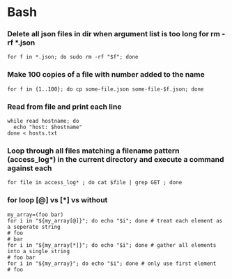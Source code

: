 # Bash

### Delete all json files in dir when argument list is too long for rm -rf *.json
```shell
for f in *.json; do sudo rm -rf "$f"; done
```

### Make 100 copies of a file with number added to the name
```shell
for f in {1..100}; do cp some-file.json some-file-$f.json; done
```

### Read from file and print each line
```shell
while read hostname; do
  echo "host: $hostname"
done < hosts.txt
```
### Loop through all files matching a filename pattern (access_log*) in the current directory and execute a command against each
```shell
for file in access_log* ; do cat $file | grep GET ; done
```

### for loop [@] vs [*] vs without
```shell
my_array=(foo bar)
for i in "${my_array[@]}"; do echo "$i"; done # treat each element as a seperate string
# foo
# bar
for i in "${my_array[*]}"; do echo "$i"; done # gather all elements into a single string
# foo bar
for i in "${my_array}"; do echo "$i"; done # only use first element
# foo
```
